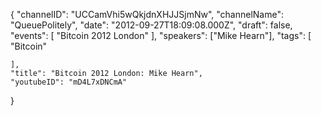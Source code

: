 {
    "channelID": "UCCamVhi5wQkjdnXHJJSjmNw",
    "channelName": "QueuePolitely",
    "date": "2012-09-27T18:09:08.000Z",
    "draft": false,
    "events": [
        "Bitcoin 2012 London"
    ],
    "speakers": ["Mike Hearn"],
    "tags": [
        "Bitcoin"



    ],
    "title": "Bitcoin 2012 London: Mike Hearn",
    "youtubeID": "mD4L7xDNCmA"
}
